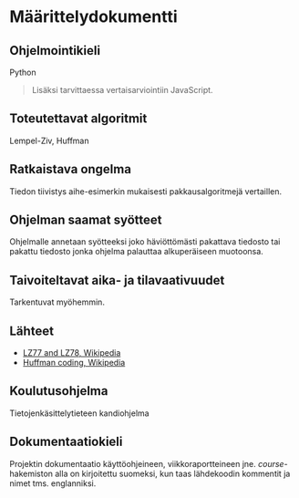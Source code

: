# Määrittelydokumentti

## Ohjelmointikieli

Python

> Lisäksi tarvittaessa vertaisarviointiin JavaScript.


## Toteutettavat algoritmit

Lempel-Ziv, Huffman


## Ratkaistava ongelma

Tiedon tiivistys aihe-esimerkin mukaisesti pakkausalgoritmejä vertaillen.


## Ohjelman saamat syötteet

Ohjelmalle annetaan syötteeksi joko häviöttömästi pakattava tiedosto tai pakattu tiedosto jonka ohjelma palauttaa alkuperäiseen muotoonsa.


## Taivoiteltavat aika- ja tilavaativuudet

Tarkentuvat myöhemmin.


## Lähteet

* [LZ77 and LZ78, Wikipedia](https://en.wikipedia.org/wiki/LZ77_and_LZ78)
* [Huffman coding, Wikipedia](https://en.wikipedia.org/wiki/Huffman_coding)


## Koulutusohjelma

Tietojenkäsittelytieteen kandiohjelma


## Dokumentaatiokieli

Projektin dokumentaatio käyttöohjeineen, viikkoraportteineen jne. _course_-hakemiston alla on kirjoitettu suomeksi, kun taas lähdekoodin kommentit ja nimet tms. englanniksi.

